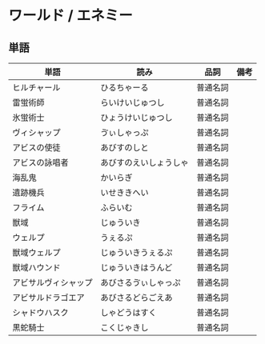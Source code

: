 # ワールド / エネミー

## 単語

|単語|読み|品詞|備考|
|---|---|---|---|
|ヒルチャール|ひるちゃーる|普通名詞||
|雷蛍術師|らいけいじゅつし|普通名詞||
|氷蛍術士|ひょうけいじゅつし|普通名詞||
|ヴィシャップ|ゔぃしゃっぷ|普通名詞||
|アビスの使徒|あびすのしと|普通名詞||
|アビスの詠唱者|あびすのえいしょうしゃ|普通名詞||
|海乱鬼|かいらぎ|普通名詞||
|遺跡機兵|いせききへい|普通名詞||
|フライム|ふらいむ|普通名詞||
|獣域|じゅういき|普通名詞||
|ウェルプ|うぇるぷ|普通名詞||
|獣域ウェルプ|じゅういきうぇるぷ|普通名詞||
|獣域ハウンド|じゅういきはうんど|普通名詞||
|アビサルヴィシャップ|あびさるゔぃしゃっぷ|普通名詞||
|アビサルドラゴエア|あびさるどらごえあ|普通名詞||
|シャドウハスク|しゃどうはすく|普通名詞||
|黒蛇騎士|こくじゃきし|普通名詞||